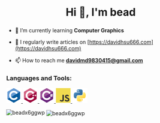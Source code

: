 <h1 align="center">Hi 👋, I'm bead</h1>
<h3 align="center"></h3>

- 🌱 I’m currently learning **Computer Graphics**

- 📝 I regularly write articles on [https://davidhsu666.com](https://davidhsu666.com)

- 📫 How to reach me **davidmd9830415@gmail.com**


<h3 align="left">Languages and Tools:</h3>
<p align="left"> <a href="https://www.cprogramming.com/" target="_blank"> <img src="https://raw.githubusercontent.com/devicons/devicon/master/icons/c/c-original.svg" alt="c" width="40" height="40"/> </a> <a href="https://www.w3schools.com/cpp/" target="_blank"> <img src="https://raw.githubusercontent.com/devicons/devicon/master/icons/cplusplus/cplusplus-original.svg" alt="cplusplus" width="40" height="40"/> </a> <a href="https://www.w3schools.com/cs/" target="_blank"> <img src="https://raw.githubusercontent.com/devicons/devicon/master/icons/csharp/csharp-original.svg" alt="csharp" width="40" height="40"/> </a> <a href="https://developer.mozilla.org/en-US/docs/Web/JavaScript" target="_blank"> <img src="https://raw.githubusercontent.com/devicons/devicon/master/icons/javascript/javascript-original.svg" alt="javascript" width="40" height="40"/> </a> <a href="https://www.python.org" target="_blank"> <img src="https://raw.githubusercontent.com/devicons/devicon/master/icons/python/python-original.svg" alt="python" width="40" height="40"/> </a> </p>

<p><img align="left" src="https://github-readme-stats.vercel.app/api/top-langs?username=beadx6ggwp&show_icons=true&locale=en&layout=compact" alt="beadx6ggwp" /></p>

<p>&nbsp;<img align="center" src="https://github-readme-stats.vercel.app/api?username=beadx6ggwp&show_icons=true&locale=en" alt="beadx6ggwp" /></p>

